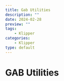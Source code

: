 ```yaml
---
title: Gab Utilities
description: ""
date: 2024-02-28
preview: ""
tags:
    - Klipper
categories: 
    - Klipper
type: default
---
```

# GAB Utilities
